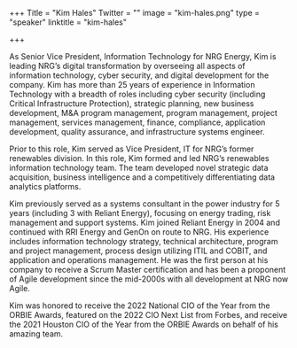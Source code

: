 +++
Title = "Kim Hales"
Twitter = ""
image = "kim-hales.png"
type = "speaker"
linktitle = "kim-hales"

+++

As Senior Vice President, Information Technology for NRG Energy, Kim is leading NRG’s digital transformation by overseeing all aspects of information technology, cyber security, and digital development for the company. Kim has more than 25 years of experience in Information Technology with a breadth of roles including cyber security (including Critical Infrastructure Protection), strategic planning, new business development, M&A program management, program management, project management, services management, finance, compliance, application development, quality assurance, and infrastructure systems engineer.

Prior to this role, Kim served as Vice President, IT for NRG’s former renewables division. In this role, Kim formed and led NRG’s renewables information technology team. The team developed novel strategic data acquisition, business intelligence and a competitively differentiating data analytics platforms. 

Kim previously served as a systems consultant in the power industry for 5 years (including 3 with Reliant Energy), focusing on energy trading, risk management and support systems. Kim joined Reliant Energy in 2004 and continued with RRI Energy and GenOn on route to NRG. His experience includes information technology strategy, technical architecture, program and project management, process design utilizing ITIL and COBIT, and application and operations management.  He was the first person at his company to receive a Scrum Master certification and has been a proponent of Agile development since the mid-2000s with all development at NRG now Agile.

Kim was honored to receive the 2022 National CIO of the Year from the ORBIE Awards, featured on the 2022 CIO Next List from Forbes, and receive the 2021 Houston CIO of the Year from the ORBIE Awards on behalf of his amazing team.
